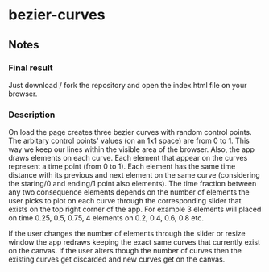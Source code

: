 # bezier-curves

## Notes
### Final result
Just download / fork the repository and open the index.html file on your browser.

### Description
On load the page creates three bezier curves with random control points. The arbitary control points' values (on an 1x1 space) are from 0 to 1. This way we 
keep our lines within the visible area of the browser.
Also, the app draws elements on each curve. Each element that appear on the curves represent a time point (from 0 to 1). Each element has the same time 
distance with its previous and next element on the same curve (considering the staring/0 and ending/1 point also elements). The time fraction between any two consequence 
elements depends on the number of elements the user picks to plot on each curve through the corresponding slider that exists on the top right corner of the app.
For example 3 elements will placed on time 0.25, 0.5, 0.75, 4 elements on 0.2, 0.4, 0.6, 0.8 etc.

If the user changes the number of elements through the slider or resize window the app redraws keeping the exact same curves that currently exist on the canvas.
If the user alters though the number of curves then the existing curves get discarded and new curves get on the canvas.
